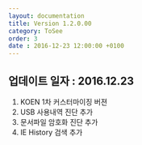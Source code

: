 ```yaml
---
layout: documentation
title: Version 1.2.0.00
category: ToSee
order: 3
date : 2016-12-23 12:00:00 +0100
---
```


## 업데이트 일자 : 2016.12.23
  1. KOEN 1차 커스터마이징 버젼
  2. USB 사용내역 진단 추가
  3. 문서파일 암호화 진단 추가
  4. IE History 검색 추가